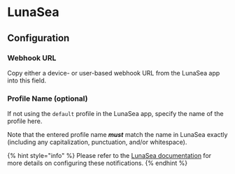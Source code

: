 # LunaSea

## Configuration

### Webhook URL

Copy either a device- or user-based webhook URL from the LunaSea app into this field.

### Profile Name (optional)

If not using the `default` profile in the LunaSea app, specify the name of the profile here.

Note that the entered profile name **_must_** match the name in LunaSea exactly (including any capitalization, punctuation, and/or whitespace).

{% hint style="info" %}
Please refer to the [LunaSea documentation](https://docs.lunasea.app/lunasea/notifications/animarr) for more details on configuring these notifications.
{% endhint %}
